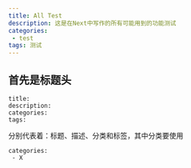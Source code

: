 ```yaml
---
title: All Test
description: 这是在Next中写作的所有可能用到的功能测试
categories:
 - test
tags: 测试
---
```


## 首先是标题头
```
title:
description:
categories:
tags:
```
分别代表着：标题、描述、分类和标签，其中分类要使用
```
categories:
 - X
```